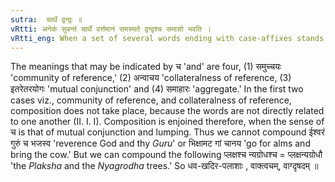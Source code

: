 ```yaml
---
sutra:  चार्थे द्वन्द्वः ॥
vRtti: अनेकं सुबन्तं चार्थे वर्त्तमानं समस्यते द्वन्द्वश्च समासो भवति ।
vRtti_eng: When a set of several words ending with case-affixes stands in a relation expressible by 'and' the set is made into a compound; and the compound so formed is called _Dvandva_.
---
```


The meanings that may be indicated by च 'and' are four, (1) समुच्चयः 'community of reference,' (2) अन्वाचय 'collateralness of reference, (3) इतरेतरयोगः 'mutual conjunction' and (4) समाहारः  'aggregate.' In the first two cases viz., community of reference, and collateralness of reference, composition does not take place, because the words are not directly related to one another (II. I. I). Composition is enjoined therefore, when the sense of च is that of mutual conjunction and lumping. Thus we cannot compound ईश्वरं गुरुं च भजस्व 'reverence God and thy _Guru_' or भिक्षामट गां चानय 'go for alms and bring the cow.' But we can compound the following प्लक्षश्च न्यग्रोधश्च = प्लक्षन्यग्रोधौ 'the _Plaksha_ and the _Nyagrodha_ trees.' So धव-खदिर-पलाशाः , वाक्त्वचम्, वाग्दृषदम् ॥
